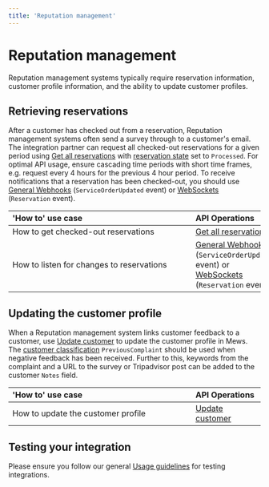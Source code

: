 ```yaml
---
title: 'Reputation management'
---
```


# Reputation management

Reputation management systems typically require reservation information, customer profile information, and the ability to update customer profiles.

## Retrieving reservations

After a customer has checked out from a reservation, Reputation management systems often send a survey through to a customer's email. The integration partner can request all checked-out reservations for a given period using [Get all reservations](../operations/reservations.md#get-all-reservations-ver-2023-06-06) with [reservation state](../operations/reservations.md#reservation-state) set to `Processed`. For optimal API usage, ensure cascading time periods with short time frames, e.g. request every 4 hours for the previous 4 hour period. To receive notifications that a reservation has been checked-out, you should use [General Webhooks](../events/wh-general) \(`ServiceOrderUpdated` event\) or [WebSockets](../events/websockets) \(`Reservation` event\).

| <div style="width:350px">'How to' use case</div> | API Operations                                                                                                                         |
| :----------------------------------------------- | :------------------------------------------------------------------------------------------------------------------------------------- |
| How to get checked-out reservations              | [Get all reservations](../operations/reservations.md#get-all-reservations-ver-2023-06-06)                                              |
| How to listen for changes to reservations        | [General Webhooks](../events/wh-general) \(`ServiceOrderUpdated` event\) or [WebSockets](../events/websockets) \(`Reservation` event\) |

## Updating the customer profile

When a Reputation management system links customer feedback to a customer, use [Update customer](../operations/customers.md#update-customer) to update the customer profile in Mews.
The [customer classification](../operations/customers.md#customer-classification) `PreviousComplaint` should be used when negative feedback has been received.
Further to this, keywords from the complaint and a URL to the survey or Tripadvisor post can be added to the customer `Notes` field.

| <div style="width:350px">'How to' use case</div> | API Operations                                                |
| :----------------------------------------------- | :------------------------------------------------------------ |
| How to update the customer profile               | [Update customer](../operations/customers.md#update-customer) |

## Testing your integration

Please ensure you follow our general [Usage guidelines](../guidelines/) for testing integrations.
